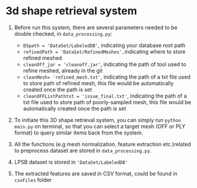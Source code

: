 # 3d shape retrieval system

1. Before run this system, there are several parameters needed to be double checked, in  `data_processing.py`:
    * `DSpath = 'DataSet/LabeledDB'`, indicating your database root path
    * `refinedPath = 'DataSet/RefinedMeshes',`indicating where to store refined meshed
    * `cleanOff_jar = 'cleanoff.jar'`, indicating the path of tool used to refine meshed, already in the git
    * `cleanMesh= 'refined_mesh.txt'`, indicating the path of a txt file used to store path of refined mesh, this file would be automatically created once the path is set
    * `cleanOFFListPathtxt = 'issue_final.txt'`, indicating the path of a txt file used to store path of poorly-sampled mesh, this file would be automatically created once the path is set

1. To initiate this 3D shape retrieval system, you can simply run `python main.py` on terminal, so that you can select a target mesh (OFF or PLY format) to query similar items back from the system.
2. All the functions (e.g mesh normalization, feature extraction etc.)related to preprocess dataset are stored in `data_processing.py`.
3. LPSB dataset is stored in `'DataSet/LabeledDB'`
4. The extracted features are saved in CSV format, could be found in `csvFiles` folder

